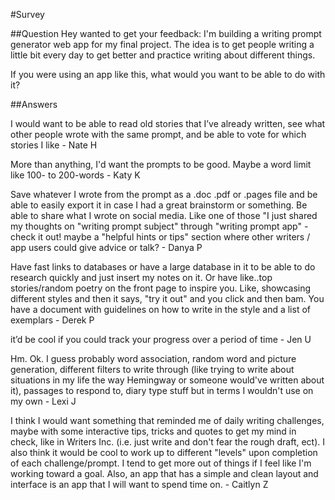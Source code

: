 #Survey

##Question
Hey wanted to get your feedback: I'm building a writing prompt generator web app for my final project. The idea is to get people writing a little bit every day to get better and practice writing about different things.

If you were using an app like this, what would you want to be able to do with it?


##Answers

I would want to be able to read old stories that I’ve already written, see what other people wrote with the same prompt, and be able to vote for which stories I like - Nate H

More than anything, I'd want the prompts to be good. Maybe a word limit like 100- to 200-words - Katy K

Save whatever I wrote from the prompt as a .doc .pdf or .pages file and be able to easily export it in case I had a great brainstorm or something. Be able to share what I wrote on social media. Like one of those "I just shared my thoughts on "writing prompt subject" through "writing prompt app" - check it out! maybe a "helpful hints or tips" section where other writers / app users could give advice or talk? - Danya P

Have fast links to databases or have a large database in it to be able to do research quickly and just insert my notes on it. Or have like..top stories/random poetry on the front page to inspire you. Like, showcasing different styles and then it says, "try it out" and you click and then bam. You have a document with guidelines on how to write in the style and a list of exemplars - Derek P

it’d be cool if you could track your progress over a period of time - Jen U

Hm. Ok. I guess probably word association, random word and picture generation, different filters to write through (like trying to write about situations in my life the way Hemingway or someone would've written about it), passages to respond to, diary type stuff but in terms I wouldn't use on my own - Lexi J

I think I would want something that reminded me of daily writing challenges, maybe with some interactive tips, tricks and quotes to get my mind in check, like in Writers Inc. (i.e. just write and don't fear the rough draft, ect). I also think it would be cool to work up to different "levels" upon completion of each challenge/prompt. I tend to get more out of things if I feel like I'm working toward a goal. Also, an app that has a simple and clean layout and interface is an app that I will want to spend time on. - Caitlyn Z